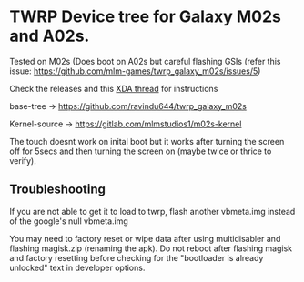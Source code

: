 # TWRP Device tree for Galaxy M02s and A02s.

Tested on M02s (Does boot on A02s but careful flashing GSIs (refer this issue: https://github.com/mlm-games/twrp_galaxy_m02s/issues/5)

Check the releases and this [XDA thread](https://xdaforums.com/t/guide-m025f-flashing-a-gsi-with-and-without-twrp.4643733/) for instructions



base-tree -> https://github.com/ravindu644/twrp_galaxy_m02s

Kernel-source -> https://gitlab.com/mlmstudios1/m02s-kernel

The touch doesnt work on inital boot but it works after turning the screen off for 5secs and then turning the screen on (maybe twice or thrice to verify).

## Troubleshooting

If you are not able to get it to load to twrp, flash another vbmeta.img instead of the google's null vbmeta.img

You may need to factory reset or wipe data after using multidisabler and flashing magisk.zip (renaming the apk).
Do not reboot after flashing magisk and factory resetting before checking for the "bootloader is already unlocked" text in developer options.

